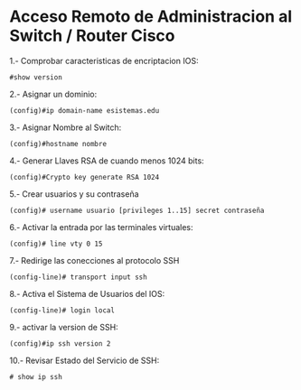 # Acceso Remoto de Administracion al Switch / Router Cisco

1.- Comprobar caracteristicas de encriptacion IOS: 


    #show version

2.- Asignar un dominio: 
    
    
    (config)#ip domain-name esistemas.edu

3.- Asignar Nombre al Switch: 


    (config)#hostname nombre
4.- Generar Llaves RSA de cuando menos 1024 bits: 


    (config)#Crypto key generate RSA 1024
5.- Crear usuarios y su contraseña 


    (config)# username usuario [privileges 1..15] secret contraseña
6.- Activar la entrada por las terminales virtuales: 


    (config)# line vty 0 15 
7.- Redirige las conecciones al protocolo SSH 


    (config-line)# transport input ssh
8.- Activa el Sistema de Usuarios del IOS: 


    (config-line)# login local
9.- activar la version de SSH: 


    (config)#ip ssh version 2
10.- Revisar Estado del Servicio de SSH: 


    # show ip ssh
    
